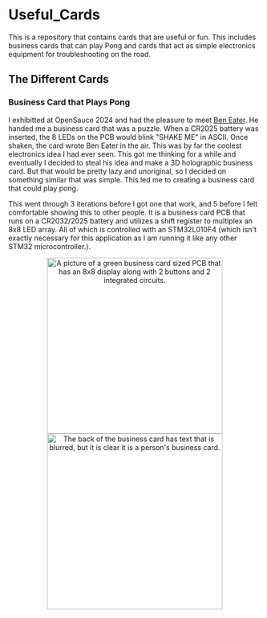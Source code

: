 # Useful_Cards
This is a repository that contains cards that are useful or fun. This includes business cards that can play Pong and cards that act as simple electronics equipment for troubleshooting on the road.

## The Different Cards

### Business Card that Plays Pong
I exhibitted at OpenSauce 2024 and had the pleasure to meet [Ben Eater](https://www.youtube.com/@BenEater). He handed me a business card that was a puzzle. When a CR2025 battery was inserted, the 8 LEDs on the PCB would blink "SHAKE ME" in ASCII. Once shaken, the card wrote Ben Eater in the air. This was by far the coolest electronics idea I had ever seen. This got me thinking for a while and eventually I decided to steal his idea and make a 3D holographic business card. But that would be pretty lazy and unoriginal, so I decided on something similar that was simple. This led me to creating a business card that could play pong. 

This went through 3 iterations before I got one that work, and 5 before I felt comfortable showing this to other people. It is a business card PCB that runs on a CR2032/2025 battery and utilizes a shift register to multiplex an 8x8 LED array. All of which is controlled with an STM32L010F4 (which isn't exactly necessary for this application as I am running it like any other STM32 microcontroller.).


<p align="center">
  <img src="~/images/business_card_frnt.jpeg" width="350" alt="A picture of a green business card sized PCB that has an 8x8 display along with 2 buttons and 2 integrated circuits.">
  <img src="~/images/business_card_back.jpeg" width="350" alt="The back of the business card has text that is blurred, but it is clear it is a person's business card.">
</p>